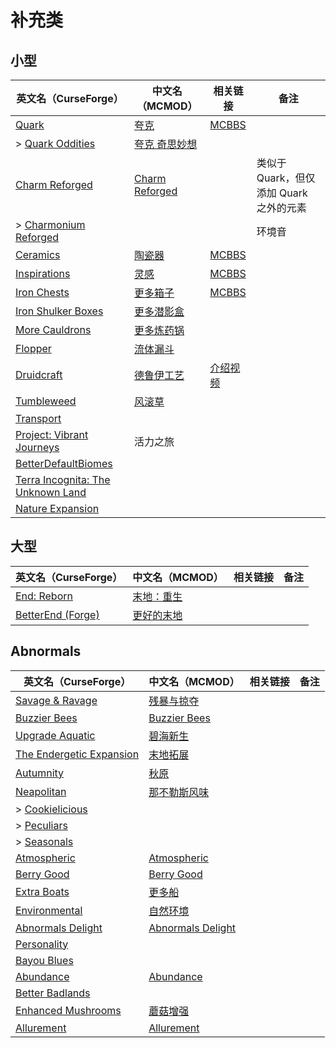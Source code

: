 # 补充类

## 小型

| 英文名（CurseForge）                                                                               | 中文名（MCMOD）                                        | 相关链接                                               | 备注                                    |
| -------------------------------------------------------------------------------------------------- | ------------------------------------------------------ | ------------------------------------------------------ | --------------------------------------- |
| [Quark](https://www.curseforge.com/minecraft/mc-mods/quark)                                        | [夸克](https://www.mcmod.cn/class/527.html)            | [MCBBS](https://www.mcbbs.net/thread-648145-1-1.html)  |                                         |
| > [Quark Oddities](https://www.curseforge.com/minecraft/mc-mods/quark-oddities)                    | [夸克 奇思妙想](https://www.mcmod.cn/class/1823.html)  |                                                        |                                         |
| [Charm Reforged](https://www.curseforge.com/minecraft/mc-mods/charm-reforged)                      | [Charm Reforged](https://www.mcmod.cn/class/2069.html) |                                                        | 类似于 Quark，但仅添加 Quark 之外的元素 |
| > [Charmonium Reforged](https://www.curseforge.com/minecraft/mc-mods/charmonium-reforged)          |                                                        |                                                        | 环境音                                  |
| [Ceramics](https://www.curseforge.com/minecraft/mc-mods/ceramics)                                  | [陶瓷器](https://www.mcmod.cn/class/1427.html)         | [MCBBS](https://www.mcbbs.net/thread-686501-1-1.html)  |                                         |
| [Inspirations](https://www.curseforge.com/minecraft/mc-mods/inspirations)                          | [灵感](https://www.mcmod.cn/class/1122.html)           | [MCBBS](https://www.mcbbs.net/thread-940567-1-1.html)  |                                         |
| [Iron Chests](https://www.curseforge.com/minecraft/mc-mods/iron-chests)                            | [更多箱子](https://www.mcmod.cn/class/20.html)         | [MCBBS](https://www.mcbbs.net/thread-372723-1-1.html)  |                                         |
| [Iron Shulker Boxes](https://www.curseforge.com/minecraft/mc-mods/iron-shulker-boxes)              | [更多潜影盒](https://www.mcmod.cn/class/1974.html)     |                                                        |                                         |
| [More Cauldrons](https://www.curseforge.com/minecraft/mc-mods/more-cauldrons)                      | [更多炼药锅](https://www.mcmod.cn/class/2223.html)     |                                                        |                                         |
| [Flopper](https://www.curseforge.com/minecraft/mc-mods/flopper)                                    | [流体漏斗](https://www.mcmod.cn/class/2096.html)       |                                                        |                                         |
| [Druidcraft](https://www.curseforge.com/minecraft/mc-mods/druidcraft)                              | [德鲁伊工艺](https://www.mcmod.cn/class/3479.html)     | [介绍视频](https://www.bilibili.com/video/av413176041) |                                         |
| [Tumbleweed](https://www.curseforge.com/minecraft/mc-mods/tumbleweed)                              | [风滚草](https://www.mcmod.cn/class/1880.html)         |                                                        |                                         |
| [Transport](https://www.curseforge.com/minecraft/mc-mods/transport)                                |                                                        |                                                        |                                         |
| [Project: Vibrant Journeys](https://www.curseforge.com/minecraft/mc-mods/project-vibrant-journeys) | 活力之旅                                               |                                                        |                                         |
| [BetterDefaultBiomes](https://www.curseforge.com/minecraft/mc-mods/better-default-biomes)          |                                                        |                                                        |                                         |
| [Terra Incognita: The Unknown Land](https://www.curseforge.com/minecraft/mc-mods/terraincognita)   |                                                        |                                                        |                                         |
| [Nature Expansion](https://www.curseforge.com/minecraft/mc-mods/nature-expansion)                  |                                                        |                                                        |                                         |

## 大型

| 英文名（CurseForge）                                                                   | 中文名（MCMOD）                                    | 相关链接 | 备注 |
| -------------------------------------------------------------------------------------- | -------------------------------------------------- | -------- | ---- |
| [End: Reborn](https://www.curseforge.com/minecraft/mc-mods/end-reborn)                 | [末地：重生](https://www.mcmod.cn/class/2240.html) |          |      |
| [BetterEnd (Forge)](https://www.curseforge.com/minecraft/mc-mods/betterend-forge-port) | [更好的末地](https://www.mcmod.cn/class/3163.html) |          |      |

## Abnormals

| 英文名（CurseForge）                                                                  | 中文名（MCMOD）                                           | 相关链接 | 备注 |
| ------------------------------------------------------------------------------------- | --------------------------------------------------------- | -------- | ---- |
| [Savage & Ravage](https://www.curseforge.com/minecraft/mc-mods/savage-and-ravage)     | [残暴与掠夺](https://www.mcmod.cn/class/3481.html)        |          |      |
| [Buzzier Bees](https://www.curseforge.com/minecraft/mc-mods/buzzier-bees)             | [Buzzier Bees](https://www.mcmod.cn/class/2326.html)      |          |      |
| [Upgrade Aquatic](https://www.curseforge.com/minecraft/mc-mods/upgrade-aquatic)       | [碧海新生](https://www.mcmod.cn/class/2916.html)          |          |      |
| [The Endergetic Expansion](https://www.curseforge.com/minecraft/mc-mods/endergetic)   | [末地拓展](https://www.mcmod.cn/class/2470.html)          |          |      |
| [Autumnity](https://www.curseforge.com/minecraft/mc-mods/autumnity)                   | [秋原](https://www.mcmod.cn/class/2412.html)              |          |      |
| [Neapolitan](https://www.curseforge.com/minecraft/mc-mods/neapolitan)                 | [那不勒斯风味](https://www.mcmod.cn/class/3212.html)      |          |      |
| > [Cookielicious](https://www.curseforge.com/minecraft/mc-mods/cookielicious)         |                                                           |          |      |
| > [Peculiars](https://www.curseforge.com/minecraft/mc-mods/peculiars)                 |                                                           |          |      |
| > [Seasonals](https://www.curseforge.com/minecraft/mc-mods/seasonals)                 |                                                           |          |      |
| [Atmospheric](https://www.curseforge.com/minecraft/mc-mods/atmospheric)               | [Atmospheric](https://www.mcmod.cn/class/3208.html)       |          |      |
| [Berry Good](https://www.curseforge.com/minecraft/mc-mods/berry-good)                 | [Berry Good](https://www.mcmod.cn/class/3480.html)        |          |      |
| [Extra Boats](https://www.curseforge.com/minecraft/mc-mods/extra-boats)               | [更多船](https://www.mcmod.cn/class/3222.html)            |          |      |
| [Environmental](https://www.curseforge.com/minecraft/mc-mods/environmental)           | [自然环境](https://www.mcmod.cn/class/3591.html)          |          |      |
| [Abnormals Delight](https://www.curseforge.com/minecraft/mc-mods/abnormals-delight)   | [Abnormals Delight](https://www.mcmod.cn/class/3585.html) |          |      |
| [Personality](https://www.curseforge.com/minecraft/mc-mods/personality)               |                                                           |          |      |
| [Bayou Blues](https://www.curseforge.com/minecraft/mc-mods/bayou-blues)               |                                                           |          |      |
| [Abundance](https://www.curseforge.com/minecraft/mc-mods/abundance)                   | [Abundance](https://www.mcmod.cn/class/3640.html)         |          |      |
| [Better Badlands](https://www.curseforge.com/minecraft/mc-mods/better-badlands)       |                                                           |          |      |
| [Enhanced Mushrooms](https://www.curseforge.com/minecraft/mc-mods/enhanced-mushrooms) | [蘑菇增强](https://www.mcmod.cn/class/3854.html)          |          |      |
| [Allurement](https://www.curseforge.com/minecraft/mc-mods/allurement)                 | [Allurement](https://www.mcmod.cn/class/3611.html)        |          |      |
